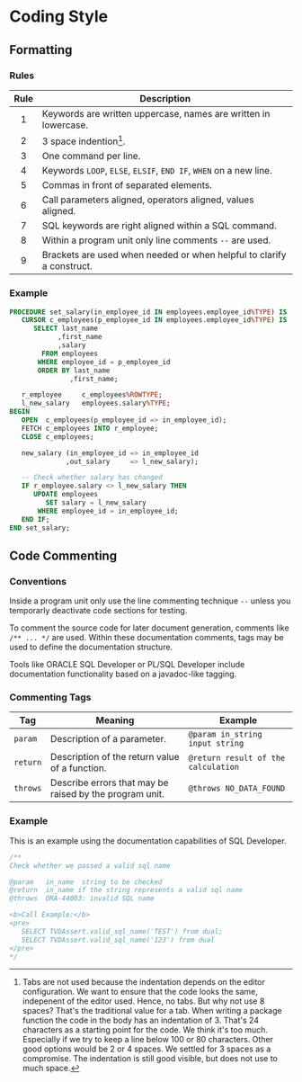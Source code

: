 # Coding Style

## Formatting

### Rules

Rule | Description
:--: | -----------
1    | Keywords are written uppercase, names are written in lowercase.
2    | 3 space indention[^2].
3    | One command per line.
4    | Keywords `LOOP`, `ELSE`, `ELSIF`, `END IF`, `WHEN` on a new line.
5    | Commas in front of separated elements.
6    | Call parameters aligned, operators aligned, values aligned.
7    | SQL keywords are right aligned within a SQL command.
8    | Within a program unit only line comments `--` are used.
9    | Brackets are used when needed or when helpful to clarify a construct. 

### Example

``` sql
PROCEDURE set_salary(in_employee_id IN employees.employee_id%TYPE) IS
   CURSOR c_employees(p_employee_id IN employees.employee_id%TYPE) IS 
      SELECT last_name
            ,first_name
            ,salary
        FROM employees
       WHERE employee_id = p_employee_id
       ORDER BY last_name
               ,first_name;

   r_employee     c_employees%ROWTYPE;
   l_new_salary   employees.salary%TYPE;
BEGIN
   OPEN  c_employees(p_employee_id => in_employee_id);
   FETCH c_employees INTO r_employee;
   CLOSE c_employees;

   new_salary (in_employee_id => in_employee_id
              ,out_salary     => l_new_salary);

   -- Check whether salary has changed
   IF r_employee.salary <> l_new_salary THEN
      UPDATE employees
         SET salary = l_new_salary
       WHERE employee_id = in_employee_id;
   END IF;
END set_salary;
```

## Code Commenting

### Conventions

Inside a program unit only use the line commenting technique `--` unless you temporarly deactivate code sections for testing.

To comment the source code for later document generation, comments like `/** ... */` are used. Within these documentation comments, tags may be used to define the documentation structure.

Tools like ORACLE SQL Developer or PL/SQL Developer include documentation functionality based on a javadoc-like tagging. 

### Commenting Tags

Tag      | Meaning                                                 | Example
-------- | ------------------------------------------------------- | -------
`param`  | Description of a parameter.                             | `@param in_string input string`
`return` | Description of the return value of a function.          | `@return result of the calculation`
`throws` | Describe errors that may be raised by the program unit. | `@throws NO_DATA_FOUND`

### Example

This is an example using the documentation capabilities of SQL Developer. 

``` sql
/**
Check whether we passed a valid sql name

@param   in_name  string to be checked
@return  in_name if the string represents a valid sql name
@throws  ORA-44003: invalid SQL name 

<b>Call Example:</b>
<pre>
   SELECT TVDAssert.valid_sql_name('TEST') from dual;
   SELECT TVDAssert.valid_sql_name('123') from dual
</pre>
*/
```

[^2]: 
    Tabs are not used because the indentation depends on the editor configuration. 
    We want to ensure that the code looks the same, indepenent of the editor used. 
    Hence, no tabs. But why not use 8 spaces? That's the traditional value for a tab. 
    When writing a package function the code in the body has an indentation of 3. 
    That's 24 characters as a starting point for the code. We think it's too much. 
    Especially if we try to keep a line below 100 or 80 characters. Other good options 
    would be 2 or 4 spaces. We settled for 3 spaces as a compromise. 
    The indentation is still good visible, but does not use to much space.
